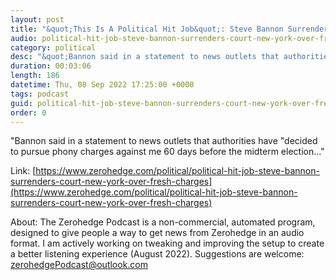 ```yaml
---
layout: post
title: "&quot;This Is A Political Hit Job&quot;: Steve Bannon Surrenders To Court In New York Over Fresh Charges"
audio: political-hit-job-steve-bannon-surrenders-court-new-york-over-fresh-charges-0
category: political
desc: "&quot;Bannon said in a statement to news outlets that authorities have &quot;decided to pursue phony charges against me 60 days before the midterm election...&quot;"
duration: 00:03:06
length: 186
datetime: Thu, 08 Sep 2022 17:25:00 +0000
tags: podcast
guid: political-hit-job-steve-bannon-surrenders-court-new-york-over-fresh-charges-0
order: 0
---
```

&quot;Bannon said in a statement to news outlets that authorities have &quot;decided to pursue phony charges against me 60 days before the midterm election...&quot;

Link: [https://www.zerohedge.com/political/political-hit-job-steve-bannon-surrenders-court-new-york-over-fresh-charges](https://www.zerohedge.com/political/political-hit-job-steve-bannon-surrenders-court-new-york-over-fresh-charges)

About: The Zerohedge Podcast is a non-commercial, automated program, designed to give people a way to get news from Zerohedge in an audio format.  I am actively working on tweaking and improving the setup to create a better listening experience (August 2022).  Suggestions are welcome: [zerohedgePodcast@outlook.com](mailto:zerohedgePodcast@outlook.com)